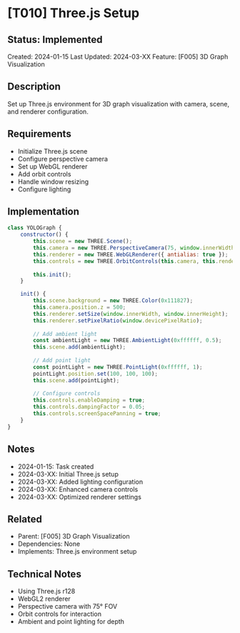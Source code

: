 # [T010] Three.js Setup

## Status: Implemented
Created: 2024-01-15
Last Updated: 2024-03-XX
Feature: [F005] 3D Graph Visualization

## Description
Set up Three.js environment for 3D graph visualization with camera, scene, and renderer configuration.

## Requirements
- Initialize Three.js scene
- Configure perspective camera
- Set up WebGL renderer
- Add orbit controls
- Handle window resizing
- Configure lighting

## Implementation
```javascript
class YOLOGraph {
    constructor() {
        this.scene = new THREE.Scene();
        this.camera = new THREE.PerspectiveCamera(75, window.innerWidth / window.innerHeight, 0.1, 1000);
        this.renderer = new THREE.WebGLRenderer({ antialias: true });
        this.controls = new THREE.OrbitControls(this.camera, this.renderer.domElement);
        
        this.init();
    }

    init() {
        this.scene.background = new THREE.Color(0x111827);
        this.camera.position.z = 500;
        this.renderer.setSize(window.innerWidth, window.innerHeight);
        this.renderer.setPixelRatio(window.devicePixelRatio);
        
        // Add ambient light
        const ambientLight = new THREE.AmbientLight(0xffffff, 0.5);
        this.scene.add(ambientLight);
        
        // Add point light
        const pointLight = new THREE.PointLight(0xffffff, 1);
        pointLight.position.set(100, 100, 100);
        this.scene.add(pointLight);
        
        // Configure controls
        this.controls.enableDamping = true;
        this.controls.dampingFactor = 0.05;
        this.controls.screenSpacePanning = true;
    }
}
```

## Notes
- 2024-01-15: Task created
- 2024-03-XX: Initial Three.js setup
- 2024-03-XX: Added lighting configuration
- 2024-03-XX: Enhanced camera controls
- 2024-03-XX: Optimized renderer settings

## Related
- Parent: [F005] 3D Graph Visualization
- Dependencies: None
- Implements: Three.js environment setup

## Technical Notes
- Using Three.js r128
- WebGL2 renderer
- Perspective camera with 75° FOV
- Orbit controls for interaction
- Ambient and point lighting for depth 